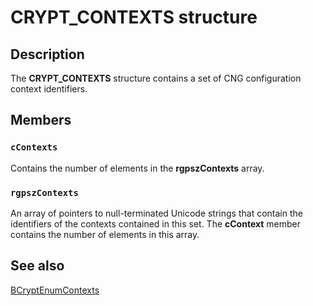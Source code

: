 # CRYPT_CONTEXTS structure

## Description

The **CRYPT_CONTEXTS** structure contains a set of CNG configuration context identifiers.

## Members

### `cContexts`

Contains the number of elements in the **rgpszContexts** array.

### `rgpszContexts`

An array of pointers to null-terminated Unicode strings that contain the identifiers of the contexts contained in this set. The **cContext** member contains the number of elements in this array.

## See also

[BCryptEnumContexts](https://learn.microsoft.com/windows/desktop/api/bcrypt/nf-bcrypt-bcryptenumcontexts)